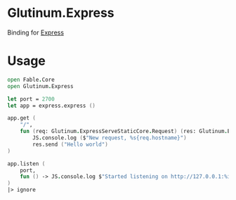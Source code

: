 # Glutinum.Express

Binding for [Express](https://github.com/expressjs/express)

# Usage

```fs
open Fable.Core
open Glutinum.Express

let port = 2700
let app = express.express ()

app.get (
    "/",
    fun (req: Glutinum.ExpressServeStaticCore.Request) (res: Glutinum.ExpressServeStaticCore.Response) ->
        JS.console.log ($"New request, %s{req.hostname}")
        res.send ("Hello world")
)

app.listen (
    port,
    fun () -> JS.console.log $"Started listening on http://127.0.0.1:%i{port}"
)
|> ignore
```
